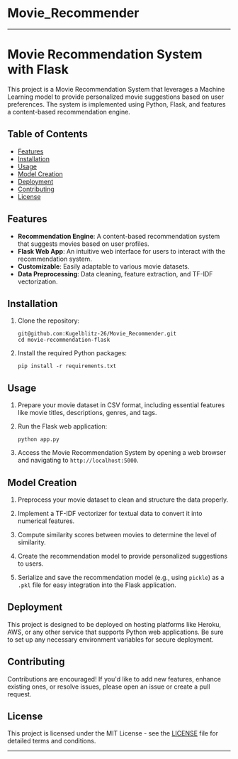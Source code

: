 # Movie_Recommender

---

# Movie Recommendation System with Flask

This project is a Movie Recommendation System that leverages a Machine Learning model to provide personalized movie suggestions based on user preferences. The system is implemented using Python, Flask, and features a content-based recommendation engine.

## Table of Contents

- [Features](#features)
- [Installation](#installation)
- [Usage](#usage)
- [Model Creation](#model-creation)
- [Deployment](#deployment)
- [Contributing](#contributing)
- [License](#license)

## Features

- **Recommendation Engine**: A content-based recommendation system that suggests movies based on user profiles.
- **Flask Web App**: An intuitive web interface for users to interact with the recommendation system.
- **Customizable**: Easily adaptable to various movie datasets.
- **Data Preprocessing**: Data cleaning, feature extraction, and TF-IDF vectorization.

## Installation

1. Clone the repository:
   ```
   git@github.com:Kugelblitz-26/Movie_Recommender.git
   cd movie-recommendation-flask
   ```

2. Install the required Python packages:
   ```
   pip install -r requirements.txt
   ```

## Usage

1. Prepare your movie dataset in CSV format, including essential features like movie titles, descriptions, genres, and tags.

2. Run the Flask web application:
   ```
   python app.py
   ```

3. Access the Movie Recommendation System by opening a web browser and navigating to `http://localhost:5000`.

## Model Creation

1. Preprocess your movie dataset to clean and structure the data properly.

2. Implement a TF-IDF vectorizer for textual data to convert it into numerical features.

3. Compute similarity scores between movies to determine the level of similarity.

4. Create the recommendation model to provide personalized suggestions to users.

5. Serialize and save the recommendation model (e.g., using `pickle`) as a `.pkl` file for easy integration into the Flask application.

## Deployment

This project is designed to be deployed on hosting platforms like Heroku, AWS, or any other service that supports Python web applications. Be sure to set up any necessary environment variables for secure deployment.

## Contributing

Contributions are encouraged! If you'd like to add new features, enhance existing ones, or resolve issues, please open an issue or create a pull request.

## License

This project is licensed under the MIT License - see the [LICENSE](LICENSE) file for detailed terms and conditions.

---
